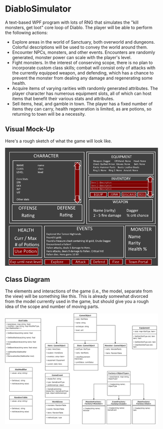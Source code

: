 # DiabloSimulator
A text-based WPF program with lots of RNG that simulates the "kill monsters, get loot" core loop of Diablo. The player will be able to perform the following actions:

* Explore areas in the world of Sanctuary, both overworld and dungeons. Colorful descriptions will be used to convey the world around them.
* Encounter NPCs, monsters, and other events. Encounters are randomly generated, monster power can scale with the player's level.
* Fight monsters. In the interest of conserving scope, there is no plan to incorporate custom class skills; combat will consist only of attacks with the currently equipped weapon, and defending, which has a chance to prevent the monster from dealing any damage and regenerating some health.
* Acquire items of varying rarities with randomly generated attributes. The player character has numerous equipment slots, all of which can host items that benefit their various stats and attributes.
* Sell items, heal, and gamble in town. The player has a fixed number of items they can carry, health regeneration is limited, as are potions, so returning to town will be a necessity.

## Visual Mock-Up
Here's a rough sketch of what the game will look like.

![Diablo Simulator Game Screen Mockup](/Images/UI_GameScreen_Mockup.png)

## Class Diagram
The elements and interactions of the game (i.e., the model, separate from the view) will be something like this. This is already somewhat divorced from the model currently used in the game, but should give you a rough idea of the scope and number of moving parts.

![Diablo Simulator Class Diagram](/Images/Class_Diagram.png)
